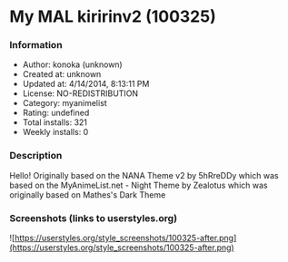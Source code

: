 # My MAL kiririnv2 (100325)

### Information
- Author: konoka (unknown)
- Created at: unknown
- Updated at: 4/14/2014, 8:13:11 PM
- License: NO-REDISTRIBUTION
- Category: myanimelist
- Rating: undefined
- Total installs: 321
- Weekly installs: 0


### Description
Hello! Originally based on the NANA Theme v2 by 5hRreDDy which was based on the MyAnimeList.net - Night Theme by Zealotus which was originally based on Mathes's Dark Theme


### Screenshots (links to userstyles.org)
![https://userstyles.org/style_screenshots/100325-after.png](https://userstyles.org/style_screenshots/100325-after.png)


